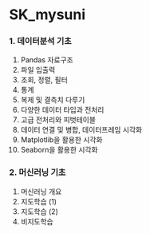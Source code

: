 # SK_mysuni

### 1. 데이터분석 기초
1. Pandas 자료구조
2. 파일 입출력
3. 조회, 정렬, 필터
4. 통계
5. 복제 및 결측치 다루기
6. 다양한 데이터 타입과 전처리
7. 고급 전처리와 피벗테이블
8. 데이터 연결 및 병합, 데이터프레임 시각화
9. Matplotlib을 활용한 시각화
10. Seaborn을 활용한 시각화

### 2. 머신러닝 기초
1. 머신러닝 개요
2. 지도학습 (1)
3. 지도학습 (2)
4. 비지도학습
